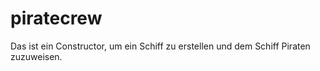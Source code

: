 # piratecrew
Das ist ein Constructor, um ein Schiff zu erstellen und dem Schiff Piraten zuzuweisen.
